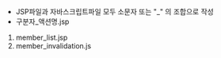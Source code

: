 * JSP파일과 자바스크립트파일 모두 소문자 또는 "_" 의 조합으로 작성 
* 구분자_액션명.jsp
 1. member_list.jsp
 1. member_invalidation.js
